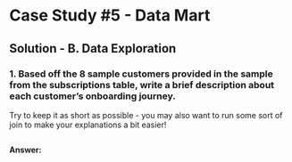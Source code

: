 # Case Study #5 - Data Mart

## Solution - B. Data Exploration

### 1. Based off the 8 sample customers provided in the sample from the subscriptions table, write a brief description about each customer’s onboarding journey.

Try to keep it as short as possible - you may also want to run some sort of join to make your explanations a bit easier!

````sql

````


**Answer:**


